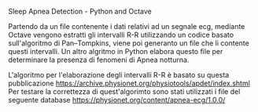 
Sleep Apnea Detection - Python and Octave 


Partendo da un file contenente i dati relativi ad un segnale ecg, mediante Octave vengono estratti gli intervalli R-R utilizzando un codice basato sull'algoritmo di Pan–Tompkins, viene poi generanto un file che li contente questi intervalli. 
Un altro algritmo in Python elabora questo file per determinare la presenza di fenomeni di Apnea notturna.

L'algoritmo per l'elaborazione degli intervalli R-R è basato su questa pubblicazione https://archive.physionet.org/physiotools/apdet/index.shtml
Per testare la correttezza di quest'algorimto sono stati utilizzati i file del seguente database https://physionet.org/content/apnea-ecg/1.0.0/
